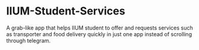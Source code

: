 # IIUM-Student-Services
 A grab-like app that helps IIUM student to offer and requests services such as transporter and food delivery quickly in just one app instead of scrolling through telegram.

